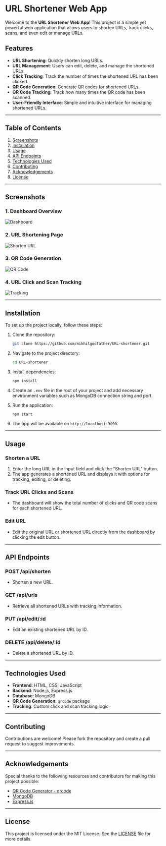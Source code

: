 # URL Shortener Web App

Welcome to the **URL Shortener Web App**! This project is a simple yet powerful web application that allows users to shorten URLs, track clicks, scans, and even edit or manage URLs.

## Features

- **URL Shortening**: Quickly shorten long URLs.
- **URL Management**: Users can edit, delete, and manage the shortened URLs.
- **Click Tracking**: Track the number of times the shortened URL has been clicked.
- **QR Code Generation**: Generate QR codes for shortened URLs.
- **QR Code Tracking**: Track how many times the QR code has been scanned.
- **User-Friendly Interface**: Simple and intuitive interface for managing shortened URLs.
  
---

## Table of Contents

1. [Screenshots](#screenshots)
2. [Installation](#installation)
3. [Usage](#usage)
4. [API Endpoints](#api-endpoints)
5. [Technologies Used](#technologies-used)
6. [Contributing](#contributing)
7. [Acknowledgements](#acknowledgements)
8. [License](#license)

---

## Screenshots

### 1. Dashboard Overview
![Dashboard](path/to/dashboard-image.png)

### 2. URL Shortening Page
![Shorten URL](path/to/shorten-url-image.png)

### 3. QR Code Generation
![QR Code](path/to/qr-code-image.png)

### 4. URL Click and Scan Tracking
![Tracking](path/to/tracking-image.png)

---

## Installation

To set up the project locally, follow these steps:

1. Clone the repository:
    ```bash
    git clone https://github.com/nikhilgodfather/URL-shortener.git
    ```

2. Navigate to the project directory:
    ```bash
    cd URL-shortener
    ```

3. Install dependencies:
    ```bash
    npm install
    ```

4. Create an `.env` file in the root of your project and add necessary environment variables such as MongoDB connection string and port.

5. Run the application:
    ```bash
    npm start
    ```

6. The app will be available on `http://localhost:3000`.

---

## Usage

### Shorten a URL
1. Enter the long URL in the input field and click the "Shorten URL" button.
2. The app generates a shortened URL and displays it with options for tracking, editing, or deleting.

### Track URL Clicks and Scans
- The dashboard will show the total number of clicks and QR code scans for each shortened URL.

### Edit URL
- Edit the original URL or shortened URL directly from the dashboard by clicking the edit button.

---

## API Endpoints

### POST /api/shorten
- Shorten a new URL.

### GET /api/urls
- Retrieve all shortened URLs with tracking information.

### PUT /api/edit/:id
- Edit an existing shortened URL by ID.

### DELETE /api/delete/:id
- Delete a shortened URL by ID.

---

## Technologies Used

- **Frontend**: HTML, CSS, JavaScript
- **Backend**: Node.js, Express.js
- **Database**: MongoDB
- **QR Code Generation**: `qrcode` package
- **Tracking**: Custom click and scan tracking logic

---

## Contributing

Contributions are welcome! Please fork the repository and create a pull request to suggest improvements.

---

## Acknowledgements

Special thanks to the following resources and contributors for making this project possible:

- [QR Code Generator - qrcode](https://www.npmjs.com/package/qrcode)
- [MongoDB](https://www.mongodb.com)
- [Express.js](https://expressjs.com)

---

## License

This project is licensed under the MIT License. See the [LICENSE](./LICENSE) file for more details.
